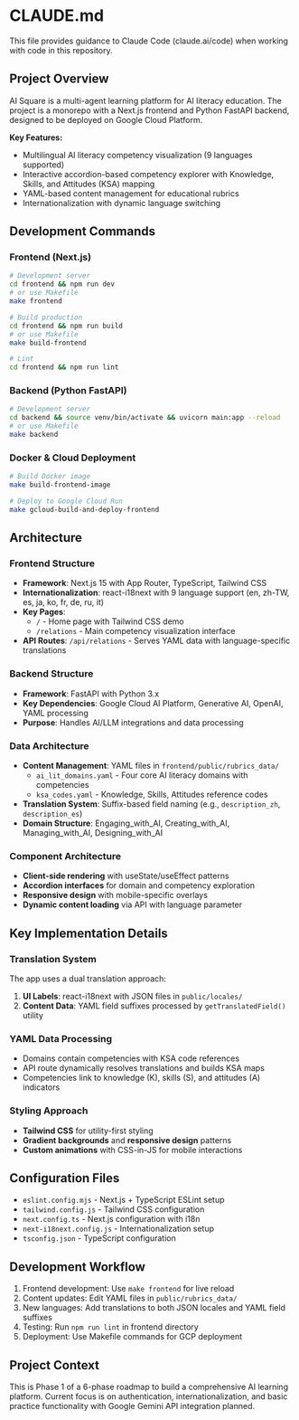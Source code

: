 # CLAUDE.md

This file provides guidance to Claude Code (claude.ai/code) when working with code in this repository.

## Project Overview

AI Square is a multi-agent learning platform for AI literacy education. The project is a monorepo with a Next.js frontend and Python FastAPI backend, designed to be deployed on Google Cloud Platform.

**Key Features:**
- Multilingual AI literacy competency visualization (9 languages supported)
- Interactive accordion-based competency explorer with Knowledge, Skills, and Attitudes (KSA) mapping
- YAML-based content management for educational rubrics
- Internationalization with dynamic language switching

## Development Commands

### Frontend (Next.js)
```bash
# Development server
cd frontend && npm run dev
# or use Makefile
make frontend

# Build production
cd frontend && npm run build
# or use Makefile  
make build-frontend

# Lint
cd frontend && npm run lint
```

### Backend (Python FastAPI)
```bash
# Development server
cd backend && source venv/bin/activate && uvicorn main:app --reload
# or use Makefile
make backend
```

### Docker & Cloud Deployment
```bash
# Build Docker image
make build-frontend-image

# Deploy to Google Cloud Run
make gcloud-build-and-deploy-frontend
```

## Architecture

### Frontend Structure
- **Framework**: Next.js 15 with App Router, TypeScript, Tailwind CSS
- **Internationalization**: react-i18next with 9 language support (en, zh-TW, es, ja, ko, fr, de, ru, it)
- **Key Pages**:
  - `/` - Home page with Tailwind CSS demo
  - `/relations` - Main competency visualization interface
- **API Routes**: `/api/relations` - Serves YAML data with language-specific translations

### Backend Structure  
- **Framework**: FastAPI with Python 3.x
- **Key Dependencies**: Google Cloud AI Platform, Generative AI, OpenAI, YAML processing
- **Purpose**: Handles AI/LLM integrations and data processing

### Data Architecture
- **Content Management**: YAML files in `frontend/public/rubrics_data/`
  - `ai_lit_domains.yaml` - Four core AI literacy domains with competencies
  - `ksa_codes.yaml` - Knowledge, Skills, Attitudes reference codes
- **Translation System**: Suffix-based field naming (e.g., `description_zh`, `description_es`)
- **Domain Structure**: Engaging_with_AI, Creating_with_AI, Managing_with_AI, Designing_with_AI

### Component Architecture
- **Client-side rendering** with useState/useEffect patterns
- **Accordion interfaces** for domain and competency exploration  
- **Responsive design** with mobile-specific overlays
- **Dynamic content loading** via API with language parameter

## Key Implementation Details

### Translation System
The app uses a dual translation approach:
1. **UI Labels**: react-i18next with JSON files in `public/locales/`
2. **Content Data**: YAML field suffixes processed by `getTranslatedField()` utility

### YAML Data Processing
- Domains contain competencies with KSA code references
- API route dynamically resolves translations and builds KSA maps
- Competencies link to knowledge (K), skills (S), and attitudes (A) indicators

### Styling Approach
- **Tailwind CSS** for utility-first styling
- **Gradient backgrounds** and **responsive design** patterns
- **Custom animations** with CSS-in-JS for mobile interactions

## Configuration Files
- `eslint.config.mjs` - Next.js + TypeScript ESLint setup
- `tailwind.config.js` - Tailwind CSS configuration  
- `next.config.ts` - Next.js configuration with i18n
- `next-i18next.config.js` - Internationalization setup
- `tsconfig.json` - TypeScript configuration

## Development Workflow
1. Frontend development: Use `make frontend` for live reload
2. Content updates: Edit YAML files in `public/rubrics_data/`
3. New languages: Add translations to both JSON locales and YAML field suffixes
4. Testing: Run `npm run lint` in frontend directory
5. Deployment: Use Makefile commands for GCP deployment

## Project Context
This is Phase 1 of a 6-phase roadmap to build a comprehensive AI learning platform. Current focus is on authentication, internationalization, and basic practice functionality with Google Gemini API integration planned.